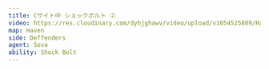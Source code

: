 ```yaml
---
title: Cサイト中 ショックボルト ②
video: https://res.cloudinary.com/dyhjghawv/video/upload/v1654525809/Haven/Sova/haven_sova_def_shock_c_inside-2_tygrub.mp4
map: Haven
side: Deffenders
agent: Sova
ability: Shock Bolt
---
```

